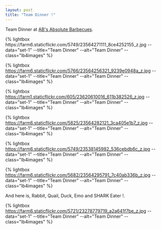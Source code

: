 ```yaml
---
layout: post
title: "Team Dinner !"
---
```


Team Dinner at [AB's Absolute Barbecues](https://www.zomato.com/bangalore/abs-absolute-barbecues-btm). 

<p>
{% lightbox https://farm6.staticflickr.com/5749/23564271111_8ce4252155_z.jpg --data="set-1" --title="Team Dinner" --alt="Team Dinner" --class="lb4images" %}

{% lightbox https://farm6.staticflickr.com/5766/23564256321_9239e0948a_z.jpg --data="set-1" --title="Team Dinner" --alt="Team Dinner" --class="lb4images" %}

<!--more-->

{% lightbox https://farm1.staticflickr.com/605/23620610016_611b382526_z.jpg --data="set-1" --title="Team Dinner" --alt="Team Dinner" --class="lb4images" %}

{% lightbox https://farm6.staticflickr.com/5825/23564282121_3ca405e1b7_z.jpg --data="set-1" --title="Team Dinner" --alt="Team Dinner" --class="lb4images" %}

{% lightbox https://farm6.staticflickr.com/5749/23538145982_536cebdb6c_z.jpg --data="set-1" --title="Team Dinner" --alt="Team Dinner" --class="lb4images" %}

{% lightbox https://farm6.staticflickr.com/5682/23564295791_7c40ab336b_z.jpg --data="set-1" --title="Team Dinner" --alt="Team Dinner" --class="lb4images" %}
</p>

And here is, Rabbit, Quail, Duck, Emo and SHARK Eater !. 
<p>

{% lightbox https://farm6.staticflickr.com/5721/23278779719_a2a641f7be_z.jpg --data="set-1" --title="Team Dinner" --alt="Team Dinner" --class="lb4images" %}
</p>
